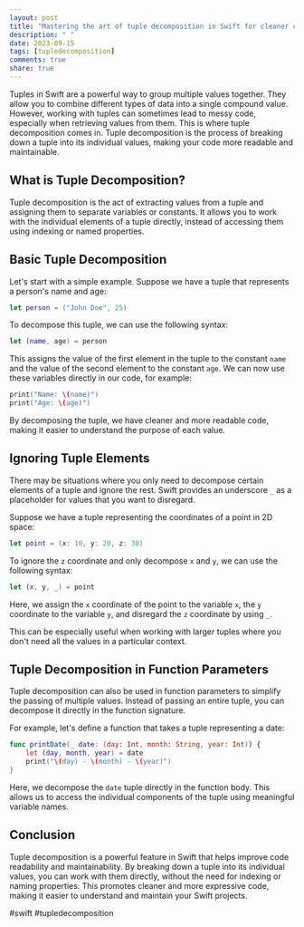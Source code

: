 ```yaml
---
layout: post
title: "Mastering the art of tuple decomposition in Swift for cleaner code."
description: " "
date: 2023-09-15
tags: [tupledecomposition]
comments: true
share: true
---
```


Tuples in Swift are a powerful way to group multiple values together. They allow you to combine different types of data into a single compound value. However, working with tuples can sometimes lead to messy code, especially when retrieving values from them. This is where tuple decomposition comes in. Tuple decomposition is the process of breaking down a tuple into its individual values, making your code more readable and maintainable.

## What is Tuple Decomposition?

Tuple decomposition is the act of extracting values from a tuple and assigning them to separate variables or constants. It allows you to work with the individual elements of a tuple directly, instead of accessing them using indexing or named properties.

## Basic Tuple Decomposition

Let's start with a simple example. Suppose we have a tuple that represents a person's name and age:

```swift
let person = ("John Doe", 25)
```

To decompose this tuple, we can use the following syntax:

```swift
let (name, age) = person
```

This assigns the value of the first element in the tuple to the constant `name` and the value of the second element to the constant `age`. We can now use these variables directly in our code, for example:

```swift
print("Name: \(name)")
print("Age: \(age)")
```

By decomposing the tuple, we have cleaner and more readable code, making it easier to understand the purpose of each value.

## Ignoring Tuple Elements

There may be situations where you only need to decompose certain elements of a tuple and ignore the rest. Swift provides an underscore `_` as a placeholder for values that you want to disregard.

Suppose we have a tuple representing the coordinates of a point in 2D space:

```swift
let point = (x: 10, y: 20, z: 30)
```

To ignore the `z` coordinate and only decompose `x` and `y`, we can use the following syntax:

```swift
let (x, y, _) = point
```

Here, we assign the `x` coordinate of the point to the variable `x`, the `y` coordinate to the variable `y`, and disregard the `z` coordinate by using `_`.

This can be especially useful when working with larger tuples where you don't need all the values in a particular context.

## Tuple Decomposition in Function Parameters

Tuple decomposition can also be used in function parameters to simplify the passing of multiple values. Instead of passing an entire tuple, you can decompose it directly in the function signature.

For example, let's define a function that takes a tuple representing a date:

```swift
func printDate(_ date: (day: Int, month: String, year: Int)) {
    let (day, month, year) = date
    print("\(day) - \(month) - \(year)")
}
```

Here, we decompose the `date` tuple directly in the function body. This allows us to access the individual components of the tuple using meaningful variable names.

## Conclusion

Tuple decomposition is a powerful feature in Swift that helps improve code readability and maintainability. By breaking down a tuple into its individual values, you can work with them directly, without the need for indexing or naming properties. This promotes cleaner and more expressive code, making it easier to understand and maintain your Swift projects.

#swift #tupledecomposition